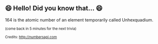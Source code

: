 ## 😄 Hello! Did you know that... 😄
164 is the atomic number of an element temporarily called Unhexquadium.

<sup>(come back in 5 minutes for the next trivia)</sup>


<sup>Credits: http://numbersapi.com</sup>
